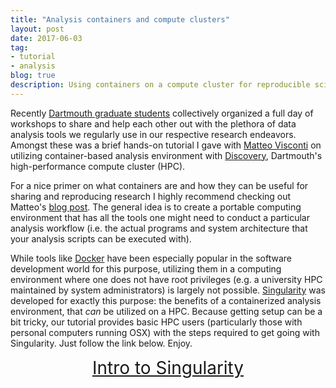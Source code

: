 ```yaml
---
title: "Analysis containers and compute clusters"
layout: post
date: 2017-06-03
tag:
- tutorial
- analysis
blog: true
description: Using containers on a compute cluster for reproducible science
---
```


Recently [Dartmouth graduate students](http://pbs.dartmouth.edu/) collectively organized a full day of workshops to share and help each other out with the plethora of data analysis tools we regularly use in our respective research endeavors. Amongst these was a brief hands-on tutorial I gave with [Matteo Visconti](http://mvdoc.me/) on utilizing container-based analysis environment with [Discovery](http://techdoc.dartmouth.edu/discovery/), Dartmouth's high-performance compute cluster (HPC).

For a nice primer on what containers are and how they can be useful for sharing and reproducing research I highly recommend checking out Matteo's [blog post](http://mvdoc.me/2017/using-singularity-to-make-analyses-reproducible.html). The general idea is to create a portable computing environment that has all the tools one might need to conduct a particular analysis workflow (i.e. the actual programs and system architecture that your analysis scripts can be executed with).

While tools like [Docker](https://www.docker.com/) have been especially popular in the software development world for this purpose, utilizing them in a computing environment where one does not have root privileges (e.g. a university HPC maintained by system administrators) is largely not possible. [Singularity](http://singularity.lbl.gov/) was developed for exactly this purpose: the benefits of a containerized analysis environment, that *can* be utilized on a HPC. Because getting setup can be a bit tricky, our tutorial provides basic HPC users (particularly those with personal computers running OSX) with the steps required to get going with Singularity. Just follow the link below. Enjoy.

<div style="text-align: center; font-size: 2em"><a class="nounderline" href="https://github.com/ejolly/IntroToSingularity">Intro to Singularity</a>
